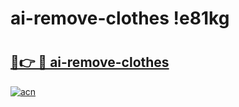 # ai-remove-clothes !e81kg

# <h2><a href="https://xpxqf7.esa.edu.pl?title=ai-remove-clothes&ref=e81kg">🔗👉 🔴 ai-remove-clothes</a></h2>

[![acn](https://github.com/user-attachments/assets/0f9c940e-d8b0-45ae-aac7-cd30a18b3e1c)](https://xpxqf7.esa.edu.pl?title=ai-remove-clothes&ref=e81kg)

